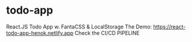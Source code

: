 # todo-app
 React.JS Todo App w. FantaCSS & LocalStorage
 The Demo: https://react-todo-app-henok.netlify.app
 Check the CI/CD PIPELINE
